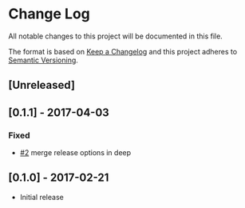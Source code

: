 # Change Log
All notable changes to this project will be documented in this file.

The format is based on [Keep a Changelog](http://keepachangelog.com/)
and this project adheres to [Semantic Versioning](http://semver.org/).

## [Unreleased]

## [0.1.1] - 2017-04-03
### Fixed
- [#2](https://github.com/sualko/grunt-github-releaser2/issues/2) merge release options in deep

## [0.1.0] - 2017-02-21
- Initial release
